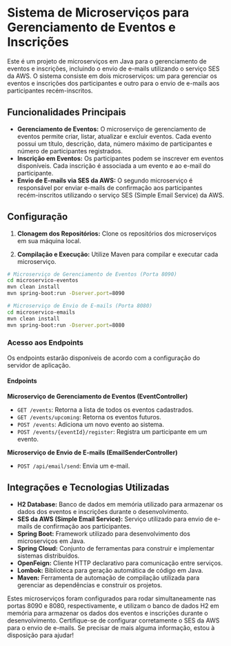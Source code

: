# Sistema de Microserviços para Gerenciamento de Eventos e Inscrições

Este é um projeto de microserviços em Java para o gerenciamento de eventos e inscrições, incluindo o envio de e-mails utilizando o serviço SES da AWS. O sistema consiste em dois microserviços: um para gerenciar os eventos e inscrições dos participantes e outro para o envio de e-mails aos participantes recém-inscritos.

## Funcionalidades Principais

- **Gerenciamento de Eventos:** O microserviço de gerenciamento de eventos permite criar, listar, atualizar e excluir eventos. Cada evento possui um título, descrição, data, número máximo de participantes e número de participantes registrados.
- **Inscrição em Eventos:** Os participantes podem se inscrever em eventos disponíveis. Cada inscrição é associada a um evento e ao e-mail do participante.
- **Envio de E-mails via SES da AWS:** O segundo microserviço é responsável por enviar e-mails de confirmação aos participantes recém-inscritos utilizando o serviço SES (Simple Email Service) da AWS.

## Configuração

1. **Clonagem dos Repositórios:** Clone os repositórios dos microserviços em sua máquina local.

2. **Compilação e Execução:** Utilize Maven para compilar e executar cada microserviço.

```bash
# Microserviço de Gerenciamento de Eventos (Porta 8090)
cd microservico-eventos
mvn clean install
mvn spring-boot:run -Dserver.port=8090

# Microserviço de Envio de E-mails (Porta 8080)
cd microservico-emails
mvn clean install
mvn spring-boot:run -Dserver.port=8080
```

### Acesso aos Endpoints

Os endpoints estarão disponíveis de acordo com a configuração do servidor de aplicação.

#### Endpoints

**Microserviço de Gerenciamento de Eventos (EventController)**

- `GET /events`: Retorna a lista de todos os eventos cadastrados.
- `GET /events/upcoming`: Retorna os eventos futuros.
- `POST /events`: Adiciona um novo evento ao sistema.
- `POST /events/{eventId}/register`: Registra um participante em um evento.

**Microserviço de Envio de E-mails (EmailSenderController)**

- `POST /api/email/send`: Envia um e-mail.

## Integrações e Tecnologias Utilizadas

- **H2 Database:** Banco de dados em memória utilizado para armazenar os dados dos eventos e inscrições durante o desenvolvimento.
- **SES da AWS (Simple Email Service):** Serviço utilizado para envio de e-mails de confirmação aos participantes.
- **Spring Boot:** Framework utilizado para desenvolvimento dos microserviços em Java.
- **Spring Cloud:** Conjunto de ferramentas para construir e implementar sistemas distribuídos.
- **OpenFeign:** Cliente HTTP declarativo para comunicação entre serviços.
- **Lombok:** Biblioteca para geração automática de código em Java.
- **Maven:** Ferramenta de automação de compilação utilizada para gerenciar as dependências e construir os projetos.

Estes microserviços foram configurados para rodar simultaneamente nas portas 8090 e 8080, respectivamente, e utilizam o banco de dados H2 em memória para armazenar os dados dos eventos e inscrições durante o desenvolvimento. Certifique-se de configurar corretamente o SES da AWS para o envio de e-mails. Se precisar de mais alguma informação, estou à disposição para ajudar!
